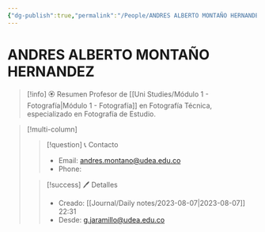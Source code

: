 ```yaml
---
{"dg-publish":true,"permalink":"/People/ANDRES ALBERTO MONTAÑO HERNANDEZ/","title":"ANDRES ALBERTO MONTAÑO HERNANDEZ","tags":["Person"],"created":"2023-08-07T22:24:55.431-05:00","updated":"2023-09-08T19:36:23.070-05:00"}
---
```


# ANDRES ALBERTO MONTAÑO HERNANDEZ

> [!info] 🏵️ Resumen
> Profesor de [[Uni Studies/Módulo 1 - Fotografía\|Módulo 1 - Fotografía]] en Fotografía Técnica, especializado en Fotografía de Estudio.

> [!multi-column]
> 
> > [!question] 📞 Contacto
> > - Email: andres.montano@udea.edu.co 
> > - Phone:  
> 
> > [!success] 🖊️ Detalles
> > - Creado: [[Journal/Daily notes/2023-08-07\|2023-08-07]] 22:31
> > - Desde: g.jaramillo@udea.edu.co  
